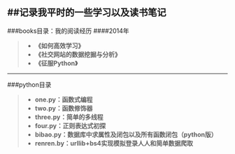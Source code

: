 ##记录我平时的一些学习以及读书笔记
---

###books目录：我的阅读经历
####2014年
>+ **《如何高效学习》**
>+ **《社交网站的数据挖掘与分析》**
>+ **《征服Python》**


---
###python目录
>+ **one.py：函数式编程**
>+ **two.py：函数修饰器**
>+ **three.py：简单的多线程**
>+ **four.py：正则表达式初探**
>+ **bibao.py：数据库中求属性及闭包以及所有函数闭包（python版）**
>+ **renren.by：urllib+bs4实现模拟登录人人和简单数据爬取**